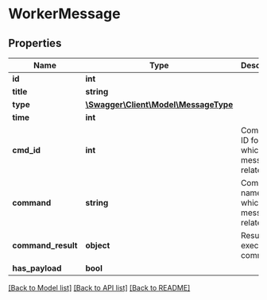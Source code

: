 # WorkerMessage

## Properties
Name | Type | Description | Notes
------------ | ------------- | ------------- | -------------
**id** | **int** |  | [optional] 
**title** | **string** |  | [optional] 
**type** | [**\Swagger\Client\Model\MessageType**](MessageType.md) |  | [optional] 
**time** | **int** |  | [optional] 
**cmd_id** | **int** | Command ID for which this message is related to | [optional] 
**command** | **string** | Command name for which this message is related to | [optional] 
**command_result** | **object** | Result of executed command | [optional] 
**has_payload** | **bool** |  | [optional] 

[[Back to Model list]](../README.md#documentation-for-models) [[Back to API list]](../README.md#documentation-for-api-endpoints) [[Back to README]](../README.md)


